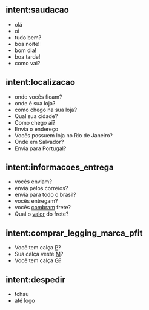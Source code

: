 ## intent:saudacao
- olá
- oi
- tudo bem?
- boa noite!
- bom dia!
- boa tarde!
- como vai?
  
## intent:localizacao
- onde vocês ficam?
- onde é sua loja?
- como chego na sua loja?
- Qual sua cidade?
- Como chego aí?
- Envia o endereço
- Vocês possuem loja no Rio de Janeiro?
- Onde em Salvador?
- Envia para Portugal?

## intent:informacoes_entrega
- vocês enviam?
- envia pelos correios?
- envia para todo o brasil?
- vocês entregam?
- vocês [combram](valor) frete?
- Qual o [valor](valor) do frete?

## intent:comprar_legging_marca_pfit
- Você tem calça [P](size)?
- Sua calça veste [M](size)?
- Você tem calça [G](size)?
  
## intent:despedir
- tchau
- até logo
  